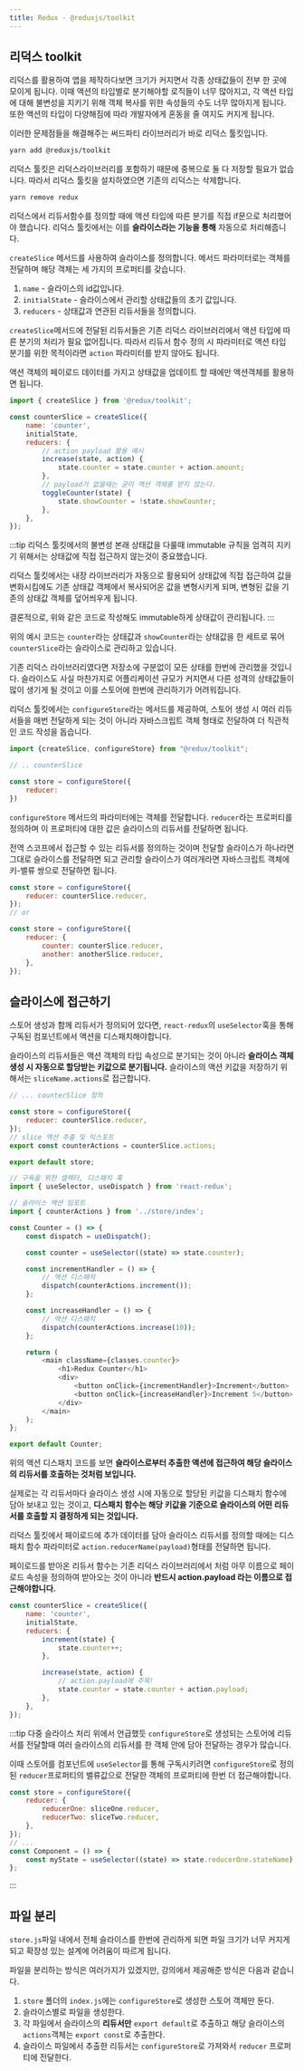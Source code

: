 ```yaml
---
title: Redux - @reduxjs/toolkit
---
```


## 리덕스 toolkit

리덕스를 활용하여 앱을 제작하다보면 크기가 커지면서 각종 상태값들이 전부 한 곳에 모이게 됩니다. 이때 액션의 타입별로 분기해야할 로직들이 너무 많아지고, 각 액션 타입에 대해 불변성을 지키기 위해 객체 복사를 위한 속성들의 수도 너무 많아지게 됩니다. 또한 액션의 타입이 다양해짐에 따라 개발자에게 혼동을 줄 여지도 커지게 됩니다.

이러한 문제점들을 해결해주는 써드파티 라이브러리가 바로 리덕스 툴킷입니다.

```sh
yarn add @reduxjs/toolkit
```

리덕스 툴킷은 리덕스라이브러리를 포함하기 때문에 중복으로 둘 다 저장할 필요가 없습니다. 따라서 리덕스 툴킷을 설치하였으면 기존의 리덕스는 삭제합니다.

```sh
yarn remove redux
```

리덕스에서 리듀서함수를 정의할 때에 액션 타입에 따른 분기를 직접 if문으로 처리했어야 했습니다. 리덕스 툴킷에서는 이를 **슬라이스라는 기능을 통해** 자동으로 처리해줍니다.

`createSlice` 메서드를 사용하여 슬라이스를 정의합니다. 메서드 파라미터로는 객체를 전달하며 해당 객체는 세 가지의 프로퍼티를 갖습니다.

1. `name` - 슬라이스의 id값입니다.
2. `initialState` - 슬라이스에서 관리할 상태값들의 초기 값입니다.
3. `reducers` - 상태값과 연관된 리듀서들을 정의합니다.

`createSlice`메서드에 전달된 리듀서들은 기존 리덕스 라이브러리에서 액션 타입에 따른 분기의 처리가 필요 없어집니다. 따라서 리듀서 함수 정의 시 파라미터로 액션 타입 분기를 위한 목적이라면 `action` 파라미터를 받지 않아도 됩니다.

액션 객체의 페이로드 데이터를 가지고 상태값을 업데이트 할 때에만 액션객체를 활용하면 됩니다.

```javascript
import { createSlice } from '@redux/toolkit';

const counterSlice = createSlice({
    name: 'counter',
    initialState,
    reducers: {
        // action payload 활용 예시
        increase(state, action) {
            state.counter = state.counter + action.amount;
        },
        // payload가 없을때는 굳이 액션 객체를 받지 않는다.
        toggleCounter(state) {
            state.showCounter = !state.showCounter;
        },
    },
});
```

:::tip 리덕스 툴킷에서의 불변성
본래 상태값을 다룰때 immutable 규칙을 엄격히 지키기 위해서는 상태값에 직접 접근하지 않는것이 중요했습니다.

리덕스 툴킷에서는 내장 라이브러리가 자동으로 활용되어 상태값에 직접 접근하여 값을 변화시킴에도 기존 상태값 객체에서 복사되어온 값을 변형시키게 되며, 변형된 값을 기존의 상태값 객체를 덮어씌우게 됩니다.

결론적으로, 위와 같은 코드로 작성해도 immutable하게 상태값이 관리됩니다.
:::

위의 예시 코드는 `counter`라는 상태값과 `showCounter`라는 상태값을 한 세트로 묶어 `counterSlice`라는 슬라이스로 관리하고 있습니다.

기존 리덕스 라이브러리였다면 저장소에 구분없이 모든 상태를 한번에 관리했을 것입니다. 슬라이스도 사실 마찬가지로 어플리케이션 규모가 커지면서 다른 성격의 상태값들이 많이 생기게 될 것이고 이를 스토어에 한번에 관리하기가 어려워집니다.

리덕스 툴킷에서는 `configureStore`라는 메서드를 제공하여, 스토어 생성 시 여러 리듀서들을 매번 전달하게 되는 것이 아니라 자바스크립트 객체 형태로 전달하여 더 직관적인 코드 작성을 돕습니다.

```javascript
import {createSlice, configureStore} from "@redux/toolkit";

// .. counterSlice

const store = configureStore({
    reducer:
})
```

`configureStore` 메서드의 파라미터에는 객체를 전달합니다. `reducer`라는 프로퍼티를 정의하며 이 프로퍼티에 대한 값은 슬라이스의 리듀서를 전달하면 됩니다.

전역 스코프에서 접근할 수 있는 리듀서를 정의하는 것이며 전달할 슬라이스가 하나라면 그대로 슬라이스를 전달하면 되고 관리할 슬라이스가 여러개라면 자바스크립트 객체에 키-밸류 쌍으로 전달하면 됩니다.

```javascript
const store = configureStore({
    reducer: counterSlice.reducer,
});
// or

const store = configureStore({
    reducer: {
        counter: counterSlice.reducer,
        another: anotherSlice.reducer,
    },
});
```

## 슬라이스에 접근하기

스토어 생성과 함께 리듀서가 정의되어 있다면, `react-redux`의 `useSelector`훅을 통해 구독된 컴포넌트에서 액션을 디스패치해야합니다.

슬라이스의 리듀서들은 액션 객체의 타입 속성으로 분기되는 것이 아니라 **슬라이스 객체 생성 시 자동으로 할당받는 키값으로 분기됩니다.** 슬라이스의 액션 키값을 저장하기 위해서는 `sliceName.actions`로 접근합니다.

```javascript
// ... counterSlice 정의

const store = configureStore({
    reducer: counterSlice.reducer,
});
// slice 액션 추출 및 익스포트
export const counterActions = counterSlice.actions;

export default store;
```

```javascript
// 구독을 위한 셀렉터, 디스패치 훅
import { useSelector, useDispatch } from 'react-redux';

// 슬라이스 액션 임포트
import { counterActions } from '../store/index';

const Counter = () => {
    const dispatch = useDispatch();

    const counter = useSelector((state) => state.counter);

    const incrementHandler = () => {
        // 액션 디스패치
        dispatch(counterActions.increment());
    };

    const increaseHandler = () => {
        // 액션 디스패치
        dispatch(counterActions.increase(10));
    };

    return (
        <main className={classes.counter}>
            <h1>Redux Counter</h1>
            <div>
                <button onClick={incrementHandler}>Increment</button>
                <button onClick={increaseHandler}>Increment 5</button>
            </div>
        </main>
    );
};

export default Counter;
```

위의 액션 디스패치 코드를 보면 **슬라이스로부터 추출한 액션에 접근하여 해당 슬라이스의 리듀서를 호출하는 것처럼 보입니다.**

실제로는 각 리듀서마다 슬라이스 생성 시에 자동으로 할당된 키값을 디스패치 함수에 담아 보내고 있는 것이고, **디스패치 함수는 해당 키값을 기준으로 슬라이스의 어떤 리듀서를 호출할 지 결정하게 되는 것입니다.**

리덕스 툴킷에서 페이로드에 추가 데이터를 담아 슬라이스 리듀서를 정의할 때에는 디스패치 함수 파라미터로 `action.reducerName(payload)`형태를 전달하면 됩니다.

페이로드를 받아온 리듀서 함수는 기존 리덕스 라이브러리에서 처럼 아무 이름으로 페이로드 속성을 정의하여 받아오는 것이 아니라 **반드시 action.payload 라는 이름으로 접근해야합니다.**

```javascript
const counterSlice = createSlice({
    name: 'counter',
    initialState,
    reducers: {
        increment(state) {
            state.counter++;
        },

        increase(state, action) {
            // action.payload에 주목!
            state.counter = state.counter + action.payload;
        },
    },
});
```

:::tip 다중 슬라이스 처리
위에서 언급했듯 `configureStore`로 생성되는 스토어에 리듀서를 전달할때 여러 슬라이스의 리듀서를 한 객체 안에 담아 전달하는 경우가 많습니다.

이때 스토어를 컴포넌트에 `useSelector`를 통해 구독시키려면 `configureStore`로 정의된 `reducer`프로퍼티의 밸류값으로 전달한 객체의 프로퍼티에 한번 더 접근해야합니다.

```javascript
const store = configureStore({
    reducer: {
        reducerOne: sliceOne.reducer,
        reducerTwo: sliceTwo.reducer,
    },
});
// ...
const Component = () => {
    const myState = useSelector((state) => state.reducerOne.stateName);
};
```

:::

## 파일 분리

`store.js`파일 내에서 전체 슬라이스를 한번에 관리하게 되면 파일 크기가 너무 커지게 되고 확장성 있는 설계에 어려움이 따르게 됩니다.

파일을 분리하는 방식은 여러가지가 있겠지만, 강의에서 제공해준 방식은 다음과 같습니다.

1. `store` 폴더의 `index.js`에는 `configureStore`로 생성한 스토어 객체만 둔다.
2. 슬라이스별로 파일을 생성한다.
3. 각 파일에서 슬라이스의 **리듀서만** `export default`로 추출하고 해당 슬라이스의 `actions`객체는 `export const`로 추출한다.
4. 슬라이스 파일에서 추출한 리듀서는 `configureStore`로 가져와서 `reducer` 프로퍼티에 전달한다.
